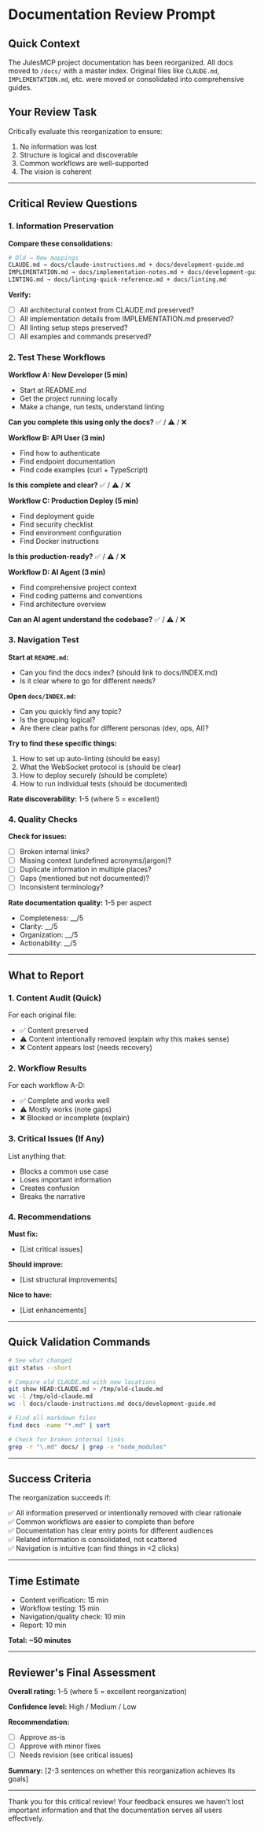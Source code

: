 # Documentation Review Prompt

## Quick Context

The JulesMCP project documentation has been reorganized. All docs moved to `/docs/` with a master index. Original files like `CLAUDE.md`, `IMPLEMENTATION.md`, etc. were moved or consolidated into comprehensive guides.

## Your Review Task

Critically evaluate this reorganization to ensure:
1. No information was lost
2. Structure is logical and discoverable
3. Common workflows are well-supported
4. The vision is coherent

---

## Critical Review Questions

### 1. Information Preservation

**Compare these consolidations:**

```bash
# Old → New mappings
CLAUDE.md → docs/claude-instructions.md + docs/development-guide.md
IMPLEMENTATION.md → docs/implementation-notes.md + docs/development-guide.md
LINTING.md → docs/linting-quick-reference.md + docs/linting.md
```

**Verify:**
- [ ] All architectural context from CLAUDE.md preserved?
- [ ] All implementation details from IMPLEMENTATION.md preserved?
- [ ] All linting setup steps preserved?
- [ ] All examples and commands preserved?

### 2. Test These Workflows

**Workflow A: New Developer (5 min)**
- Start at README.md
- Get the project running locally
- Make a change, run tests, understand linting

**Can you complete this using only the docs?** ✅ / ⚠️ / ❌

**Workflow B: API User (3 min)**
- Find how to authenticate
- Find endpoint documentation
- Find code examples (curl + TypeScript)

**Is this complete and clear?** ✅ / ⚠️ / ❌

**Workflow C: Production Deploy (5 min)**
- Find deployment guide
- Find security checklist
- Find environment configuration
- Find Docker instructions

**Is this production-ready?** ✅ / ⚠️ / ❌

**Workflow D: AI Agent (3 min)**
- Find comprehensive project context
- Find coding patterns and conventions
- Find architecture overview

**Can an AI agent understand the codebase?** ✅ / ⚠️ / ❌

### 3. Navigation Test

**Start at `README.md`:**
- Can you find the docs index? (should link to docs/INDEX.md)
- Is it clear where to go for different needs?

**Open `docs/INDEX.md`:**
- Can you quickly find any topic?
- Is the grouping logical?
- Are there clear paths for different personas (dev, ops, AI)?

**Try to find these specific things:**
1. How to set up auto-linting (should be easy)
2. What the WebSocket protocol is (should be clear)
3. How to deploy securely (should be complete)
4. How to run individual tests (should be documented)

**Rate discoverability:** 1-5 (where 5 = excellent)

### 4. Quality Checks

**Check for issues:**
- [ ] Broken internal links?
- [ ] Missing context (undefined acronyms/jargon)?
- [ ] Duplicate information in multiple places?
- [ ] Gaps (mentioned but not documented)?
- [ ] Inconsistent terminology?

**Rate documentation quality:** 1-5 per aspect
- Completeness: __/5
- Clarity: __/5
- Organization: __/5
- Actionability: __/5

---

## What to Report

### 1. Content Audit (Quick)

For each original file:
- ✅ Content preserved
- ⚠️ Content intentionally removed (explain why this makes sense)
- ❌ Content appears lost (needs recovery)

### 2. Workflow Results

For each workflow A-D:
- ✅ Complete and works well
- ⚠️ Mostly works (note gaps)
- ❌ Blocked or incomplete (explain)

### 3. Critical Issues (If Any)

List anything that:
- Blocks a common use case
- Loses important information
- Creates confusion
- Breaks the narrative

### 4. Recommendations

**Must fix:**
- [List critical issues]

**Should improve:**
- [List structural improvements]

**Nice to have:**
- [List enhancements]

---

## Quick Validation Commands

```bash
# See what changed
git status --short

# Compare old CLAUDE.md with new locations
git show HEAD:CLAUDE.md > /tmp/old-claude.md
wc -l /tmp/old-claude.md
wc -l docs/claude-instructions.md docs/development-guide.md

# Find all markdown files
find docs -name "*.md" | sort

# Check for broken internal links
grep -r "\.md" docs/ | grep -v "node_modules"
```

---

## Success Criteria

The reorganization succeeds if:

✅ All information preserved or intentionally removed with clear rationale  
✅ Common workflows are easier to complete than before  
✅ Documentation has clear entry points for different audiences  
✅ Related information is consolidated, not scattered  
✅ Navigation is intuitive (can find things in <2 clicks)  

---

## Time Estimate

- Content verification: 15 min
- Workflow testing: 15 min  
- Navigation/quality check: 10 min
- Report: 10 min

**Total: ~50 minutes**

---

## Reviewer's Final Assessment

**Overall rating:** 1-5 (where 5 = excellent reorganization)

**Confidence level:** High / Medium / Low

**Recommendation:** 
- [ ] Approve as-is
- [ ] Approve with minor fixes
- [ ] Needs revision (see critical issues)

**Summary:** [2-3 sentences on whether this reorganization achieves its goals]

---

Thank you for this critical review! Your feedback ensures we haven't lost important information and that the documentation serves all users effectively.
